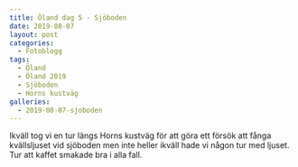 ```yaml
---
title: Öland dag 5 - Sjöboden
date: 2019-08-07
layout: post
categories:
  - Fotoblogg
tags:
  - Öland
  - Öland 2019
  - Sjöboden
  - Horns kustväg
galleries:
  - 2019-08-07-sjoboden
---
```


Ikväll tog vi en tur längs Horns kustväg för att göra ett försök att fånga kvällsljuset vid sjöboden men inte heller ikväll hade vi någon tur med ljuset.  
Tur att kaffet smakade bra i alla fall.
